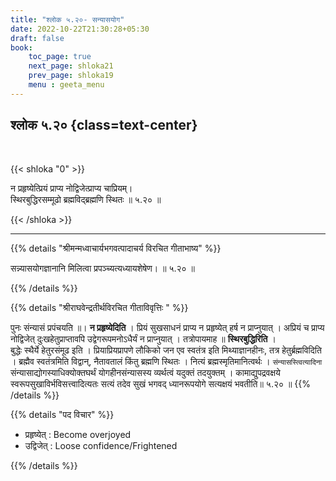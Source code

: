 ```yaml
---
title: "श्लोक ५.२०- सन्यासयोग"
date: 2022-10-22T21:30:28+05:30
draft: false
book:
    toc_page: true
    next_page: shloka21
    prev_page: shloka19
    menu : geeta_menu
---
```




## श्लोक ५.२० {class=text-center}

<br/>

{{< shloka  "0"  >}}

न प्रहृष्येत्प्रियं प्राप्य नोद्विजेत्प्राप्य चाप्रियम्।  
स्थिरबुद्धिरसम्मूढो ब्रह्मविद्ब्रह्मणि स्थितः ॥ ५.२० ॥

{{< /shloka >}}

---


{{% details "श्रीमन्मध्वाचार्यभगवत्पादाचर्य विरचित  गीताभाष्य" %}}

सन्न्यासयोगज्ञानानि मिलित्वा प्रपञ्च्यत्यध्यायशेषेण। ॥ ५.२० ॥

{{% /details %}}



{{% details "श्रीराघवेन्द्रतीर्थविरचित गीताविवृत्तिः " %}}

पुनः संन्यासं प्रपंचयति ॥। **न प्रहृष्येदिति** । 
प्रियं सुखसाधनं प्राप्य न प्रहृष्येत्‌ हर्ष न प्राप्नुयात्‌ । 
अप्रियं च प्राप्य नोद्विजेत्‌ दुःखहेतुप्राप्तावपि
उद्वेगरूपमनोऽधैर्यं न प्राप्नुयात्‌ । तत्रोपायमाह ॥ **स्थिरबुद्धिरिति** ।  
बुद्धेः स्थैर्ये हेतुरसंमूढ इति । प्रियाप्रियप्रापणे लौकिको 
जन एव स्वतंत्र इति मिथ्याज्ञानहीनः, तत्र हेतुर्ब्रह्मविदिति । 
ब्रह्मैव स्वतंत्रमिति विद्वान्‌, नैतावतालं किंतु ब्रह्मणि स्थितः । 
नित्यं ब्रह्मस्मृतिमानित्वर्थः । `संन्यासस्त्वित्यादिना` 
संन्यासाद्योगस्याधिक्योक्तघर्थं योगहीनसंन्यासस्य
व्यर्थत्वं यदुक्तं तदयुक्तम्‌ । कामाद्युपद्रवक्षये 
स्वरूपसुखाविर्भविसत्त्वादित्यतः
सत्यं तदेव सुखं भगवद् ध्यानरूपयोगे सत्यक्षयं भवतीति॥ ५.२० ॥
{{% /details %}}



{{% details "पद विचार" %}}

- प्रहृष्येत्‌ : Become overjoyed
- उद्विजेत् : Loose confidence/Frightened

{{% /details %}}
